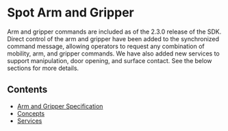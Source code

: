 <!--
Copyright (c) 2021 Boston Dynamics, Inc.  All rights reserved.

Downloading, reproducing, distributing or otherwise using the SDK Software
is subject to the terms and conditions of the Boston Dynamics Software
Development Kit License (20191101-BDSDK-SL).
-->

# Spot Arm and Gripper

Arm and gripper commands are included as of the 2.3.0 release of the SDK. Direct control of the arm and gripper have been added to the synchronized command message, allowing operators to request any combination of mobility, arm, and gripper commands.  We have also added new services to support manipulation, door opening, and surface contact.  See the below sections for more details.

## Contents

* [Arm and Gripper Specification](arm_specification.md)
* [Concepts](arm_concepts.md)
* [Services](arm_services.md)